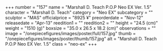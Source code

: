 +++
number = "157"
name = "Marshall D. Teach P.O.P Neo EX Ver. 1.5"
character = "Marshall D. Teach"
category = "Neo EX"
subcategory = ""
sculptor = "MAS"
officialprice = "8925 ¥"
preorderdate = "Nov-12"
releasedate = "Apr-13"
reedition1 = ""
reedition2 = ""
height = "24.5 (cm)"
weight = "1510 (g)"
boxsize = "35.0 x 26.5 x 18.2 (cm)"
observations = ""
image = "/onepiecefigures/images/poster/full/157.jpg"
thumb = "/onepiecefigures/images/poster/thumb/157.jpg"
alt = "Marshall D. Teach P.O.P Neo EX Ver. 1.5"
class = "neo-ex"
+++
